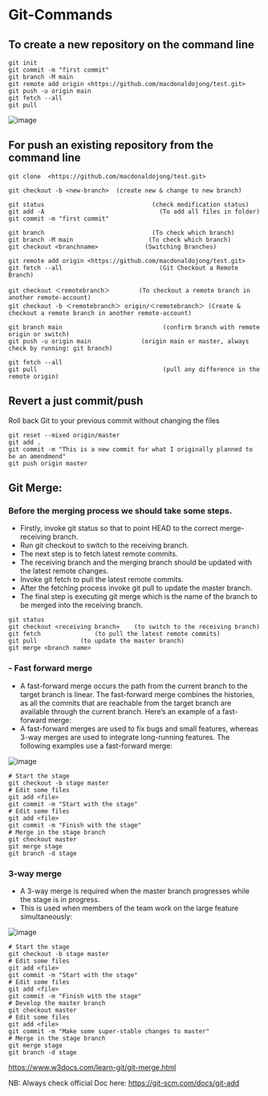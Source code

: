 # Git-Commands

## To create a new repository on the command line
```
git init
git commit -m "first commit"
git branch -M main
git remote add origin <https://github.com/macdonaldojong/test.git>
git push -u origin main
git fetch --all
git pull 
```

![image](https://user-images.githubusercontent.com/58276505/172822039-4959a186-04cb-47a1-82dd-b887e8d576a6.png)

## For push an existing repository from the command line

```
git clone  <https://github.com/macdonaldojong/test.git>

git checkout -b <new-branch>  (create new & change to new branch)

git status		                       	(check modification status)
git add -A 			                      (To add all files in folder)
git commit -m "first commit"
 
git branch		                       	(To check which branch)
git branch -M main      	           (To check which branch)
git checkout <branchname>	          (Switching Branches)
  
git remote add origin <https://github.com/macdonaldojong/test.git>
git fetch --all 		                  (Git Checkout a Remote Branch)

git checkout ＜remotebranch＞        (To checkout a remote branch in another remote-account)
git checkout -b ＜remotebranch＞ origin/＜remotebranch＞ (Create & checkout a remote branch in another remote-account)

git branch main 		                   (confirm branch with remote origin or switch)
git push -u origin main              (origin main or master, always check by running: git branch)

git fetch --all
git pull    		                       (pull any difference in the remote origin)
```

## Revert a just commit/push

Roll back Git to your previous commit without changing the files

```
git reset --mixed origin/master
git add .
git commit -m "This is a new commit for what I originally planned to be an amendmend"
git push origin master
```

## Git Merge:
  
### Before the merging process we should take some steps.
* Firstly, invoke git status so that to point HEAD to the correct merge-receiving branch. 
* Run git checkout <receiving branch> to switch to the receiving branch.
* The next step is to fetch latest remote commits.
* The receiving branch and the merging branch should be updated with the latest remote changes.
* Invoke git fetch to pull the latest remote commits.
* After the fetching process invoke git pull to update the master branch.
* The final step is executing git merge <branch name> which is the name of the branch to be merged into the receiving branch.

```
git status
git checkout <receiving branch>    (to switch to the receiving branch)
git fetch        		(to pull the latest remote commits)
git pull 			(to update the master branch)
git merge <branch name>
```

### - Fast forward merge
* A fast-forward merge occurs the path from the current branch to the target branch is linear. The fast-forward merge combines the histories, as all the commits that are reachable from the target branch are available through the current branch. Here’s an example of a fast-forward merge:
* A fast-forward merges are used to fix bugs and small features, whereas 3-way merges are used to integrate long-running features. The following examples use a fast-forward merge:

![image](https://user-images.githubusercontent.com/58276505/172824170-323f2466-92f3-4d9c-bd29-186ef60fd1f6.png)

```
# Start the stage
git checkout -b stage master
# Edit some files
git add <file>
git commit -m "Start with the stage"
# Edit some files
git add <file>
git commit -m "Finish with the stage"
# Merge in the stage branch
git checkout master
git merge stage
git branch -d stage
```

### 3-way merge
* A 3-way merge is required when the master branch progresses while the stage is in progress.
* This is used when members of the team work on the large feature simultaneously:

![image](https://user-images.githubusercontent.com/58276505/172825361-a0f3497f-cfca-4aa4-8f66-33e9caa0a5ae.png)

```
# Start the stage
git checkout -b stage master
# Edit some files
git add <file>
git commit -m "Start with the stage"
# Edit some files
git add <file>
git commit -m "Finish with the stage"
# Develop the master branch
git checkout master
# Edit some files
git add <file>
git commit -m "Make some super-stable changes to master"
# Merge in the stage branch
git merge stage
git branch -d stage
```

https://www.w3docs.com/learn-git/git-merge.html

NB: Always check official Doc here: https://git-scm.com/docs/git-add
